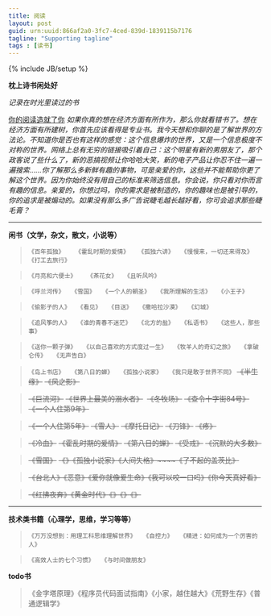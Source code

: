 ```yaml
---
title: 阅读
layout: post
guid: urn:uuid:866af2a0-3fc7-4ced-839d-1839115b7176
tagline: "Supporting tagline"
tags : [读书]
---
```

{% include JB/setup %}

**枕上诗书闲处好**

*记录在时光里读过的书*

[你的阅读造就了你](http://book.meiriyiwen.com/book/chapter/?bid=45&cid=527) *如果你真的想在经济方面有所作为，那么你就看错书了。想在经济方面有所建树，你首先应该看得是专业书。我今天想和你聊的是了解世界的方法论。不知道你是否也有这样的感觉：这个信息爆炸的世界，又是一个信息极度不对称的世界。网络上总有无穷的链接吸引着自己：这个明星有新的男朋友了，那个政客说了些什么了，新的恶搞视频让你哈哈大笑，新的电子产品让你忍不住一遍一遍搜索……你了解那么多新鲜有趣的事物，可是亲爱的你，这些并不能帮助你更了解这个世界。因为你始终没有用自己的标准来筛选信息。你会说，你只看对你而言有趣的信息。亲爱的，你想过吗，你的需求是被制造的，你的趣味也是被引导的，你的追求是被煽动的。如果没有那么多广告说睫毛越长越好看，你可会追求那些睫毛膏？*


----------
**闲书（文学，杂文，散文，小说等）**

> `《百年孤独》` &emsp; `《霍乱时期的爱情》`&emsp; `《孤独六讲》`&emsp;`《慢慢来，一切还来得及》`&emsp;`《打工去旅行》`

> `《月亮和六便士》` &emsp; `《茶花女》`&emsp;`《且听风吟》`

> `《呼兰河传》`&emsp;`《雪国》`&emsp;`《一个人的朝圣》`&emsp;`《我所理解的生活》`&emsp;`《小王子》`

>`《偷影子的人》`&emsp;`《看见》`&emsp;`《目送》`&emsp;`《撒哈拉沙漠》`&emsp;`《幻城》`   

> `《追风筝的人》`&emsp;`《谁的青春不迷茫》`&emsp;`《北方的盐》`&emsp;`《私语书》`&emsp;`《这些人，那些事》`

> `《送你一颗子弹》`&emsp;`《以自己喜欢的方式度过一生》`&emsp;`《牧羊人的奇幻之旅》`&emsp;`《拿破仑传》`&emsp;`《无声告白》`

>`《岛上书店》`&emsp;`《第八日的蝉》`&emsp;`《孤独小说家》`&emsp;`《我只是敢于世界不同》` ~~《半生缘》~~ ~~《风之影》~~

> ~~《巨流河》~~ ~~《世界上最美的溺水者》~~ &nbsp;~~《冬牧场》~~ ~~《查令十字街84号》~~ ~~《一个人住第9年》~~  

>~~《一个人住第5年》~~ ~~《雪人》~~  ~~《摩托日记》~~ ~~《刀锋》~~ ~~《疼》~~

>~~《冷血》~~ ~~《霍乱时期的爱情》~~ ~~《第八日的蝉》~~ ~~《受戒》~~ ~~《沉默的大多数》~~

>~~《雪国》~~ ~~《》~~~~《孤独小说家》~~~~《人间失格》~~~~《了不起的盖茨比》~~

>~~《台北人》~~~~《恶意》~~~~《爱你就像爱生命》~~~~《我可以咬一口吗》~~~~《你今天真好看》~~

>~~《红拂夜奔》~~~~《黄金时代》~~~~《》~~~~《》~~~~《》~~



----------

**技术类书籍（心理学，思维，学习等等）**

> `《万万没想到：用理工科思维理解世界》`&emsp;`《自控力》`&emsp;`《精进：如何成为一个厉害的人》`

> `《高效人士的七个习惯》`&emsp;`《与时间做朋友》`

**todo书**

> 《金字塔原理》《程序员代码面试指南》《小家，越住越大》《荒野生存》《普通逻辑学》

